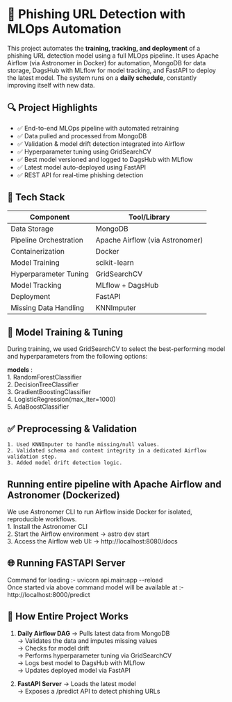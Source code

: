 # 🚨 Phishing URL Detection with MLOps Automation
This project automates the **training, tracking, and deployment** of a phishing URL detection model using a full MLOps pipeline. It uses Apache Airflow (via Astronomer in Docker) for automation, MongoDB for data storage, DagsHub with MLflow for model tracking, and FastAPI to deploy the latest model. The system runs on a **daily schedule**, constantly improving itself with new data.

## 🔍 Project Highlights
- ✅ End-to-end MLOps pipeline with automated retraining
- ✅ Data pulled and processed from MongoDB
- ✅ Validation & model drift detection integrated into Airflow
- ✅ Hyperparameter tuning using GridSearchCV
- ✅ Best model versioned and logged to DagsHub with MLflow
- ✅ Latest model auto-deployed using FastAPI
- ✅ REST API for real-time phishing detection

## 🧠 Tech Stack

| Component               | Tool/Library                    |
|-------------------------|---------------------------------|
| Data Storage            | MongoDB                         |
| Pipeline Orchestration  | Apache Airflow (via Astronomer)|
| Containerization        | Docker                          |
| Model Training          | scikit-learn                    |
| Hyperparameter Tuning   | GridSearchCV                    |
| Model Tracking          | MLflow + DagsHub                |
| Deployment              | FastAPI                         |
| Missing Data Handling   | KNNImputer                      |

## 🧪 Model Training & Tuning
During training, we used GridSearchCV to select the best-performing model and hyperparameters from the following options:

**models** :  
    1. RandomForestClassifier  
    2. DecisionTreeClassifier  
    3. GradientBoostingClassifier  
    4. LogisticRegression(max_iter=1000)   
    5. AdaBoostClassifier  

## ✅ Preprocessing & Validation  

    1. Used KNNImputer to handle missing/null values.  
    2. Validated schema and content integrity in a dedicated Airflow validation step.  
    3. Added model drift detection logic.

## Running entire pipeline with Apache Airflow and Astronomer (Dockerized)
We use Astronomer CLI to run Airflow inside Docker for isolated, reproducible workflows.  
    1. Install the Astronomer CLI  
    2. Start the Airflow environment -> astro dev start  
    3. Access the Airflow web UI: -> http://localhost:8080/docs

## 🌐 Running FASTAPI Server
Command for loading :-  uvicorn api.main:app --reload  
Once started via above command model will be available at :- http://localhost:8000/predict  

## 🧠 How Entire Project Works
1. **Daily Airflow DAG**
    -> Pulls latest data from MongoDB  
    -> Validates the data and imputes missing values  
    -> Checks for model drift  
    -> Performs hyperparameter tuning via GridSearchCV  
    -> Logs best model to DagsHub with MLflow  
    -> Updates deployed model via FastAPI

2. **FastAPI Server**
    -> Loads the latest model  
    -> Exposes a /predict API to detect phishing URLs  
